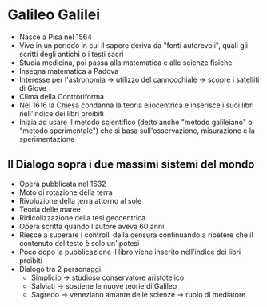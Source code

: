 # Galileo Galilei

- Nasce a Pisa nel 1564
- Vive in un periodo in cui il sapere deriva da "fonti autorevoli", quali gli scritti degli antichi o i testi sacri
- Studia medicina, poi passa alla matematica e alle scienze fisiche
- Insegna matematica a Padova
- Interesse per l'astronomia → utilizzo del cannocchiale → scopre i satelliti di Giove
- Clima della Controriforma
- Nel 1616 la Chiesa condanna la teoria eliocentrica e inserisce i suoi libri nell'indice dei libri proibiti
- Inizia ad usare il metodo scientifico (detto anche "metodo galileiano" o "metodo sperimentale") che si basa sull'osservazione, misurazione e la sperimentazione

## Il Dialogo sopra i due massimi sistemi del mondo

- Opera pubblicata nel 1632
- Moto di rotazione della terra
- Rivoluzione della terra attorno al sole
- Teoria delle maree
- Ridicolizzazione della tesi geocentrica
- Opera scritta quando l'autore aveva 60 anni
- Riesce a superare i controlli della censura continuando a ripetere che il contenuto del testo è solo un'ipotesi
- Poco dopo la pubblicazione il libro viene inserito nell'indice dei libri proibiti
- Dialogo tra 2 personaggi:
	- Simplicio → studioso conservatore aristotelico
	- Salviati → sostiene le nuove teorie di Galileo
	- Sagredo → veneziano amante delle scienze → ruolo di mediatore

